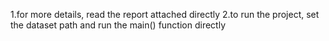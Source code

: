 1.for more details, read the report attached directly
2.to run the project, set the dataset path and run the main() function directly
